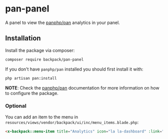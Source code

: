# pan-panel
A panel to view the [panphp/pan](https://github.com/panphp/pan) analytics in your panel.

## Installation

Install the package via composer:

```bash
composer require backpack/pan-panel
```

If you don't have `panphp/pan` installed you should first install it with: 

```bash
php artisan pan:install
```

**NOTE**: Check the [panphp/pan](https://github.com/panphp/pan) documentation for more information on how to configure the package.

### Optional

You can add an item to the menu in `resources/views/vendor/backpack/ui/inc/menu_items.blade.php`:

```html
<x-backpack::menu-item title="Analytics" icon="la la-dashboard" :link="backpack_url(config('backpack.pan.route_prefix'))" />

